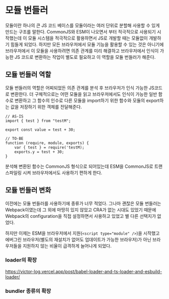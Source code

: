 # 모듈 번들러

모듈이란 하나의 큰 JS 코드 베이스를 모듈이라는 여러 단위로 분할해 사용할 수 있게 만드는 구조를 말한다. CommonJS와 ESM이 나오면서 부터 적극적으로 사용되기 시작했는데 이 모듈 시스템을 적극적으로 활용하면서 JS로 개발할 때는 모듈없이 개발하기 힘들게 되었다.
하지만 모든 브라우저에서 모듈 기능을 활용할 수 있는 것은 아니기에 브라우저에서 이 모듈을 사용하려면 의존 관계를 미리 해결하고 브라우저에서 인식이 가능한 JS 코드로 변환하는 작업이 별도로 필요하고 이 역할을 모듈 번들러가 해준다.

## 모듈 번들러 역할

모듈 번들러의 역할은 어찌되었든 의존 관계를 분석 후 브라우저가 인식 가능한 JS코드로 변환한다. 더 구체적으로는 어떤 모듈을 읽고 브라우저에서도 인식이 가능한 일반 함수로 변환하고 그 함수의 인수로 다른 모듈을 import하기 위한 함수와 모듈의 export하는 값을 저장하기 위한 객체를 전달해준다.

```
// AS-IS
import { test } from "testM";

export const value = test + 30;

// TO-BE
function (require, module, exports) {
    var { test } = require('testM);
    exports.y = test + 30;
}
```

분석해 변환된 함수는 CommonJS 형식으로 되어있는데 ESM을 CommonJS로 트랜스파일링 시켜 브라우저에서도 사용하기 편하게 한다.

## 모듈 번들러 변화

이전에는 모듈 번들러를 사용하기에 종류가 너무 적었다. 그나마 괜찮은 모듈 번들러는 Webpack이였는데 그 외에 마땅히 있지 않았고 CRA가 없는 시대도 있었기 때문에 Webpack의 configuration을 직접 설정하면서 사용하고 있었고 별 다른 선택지가 없었다.

하지만 이제는 ESM을 브라우저에서 지원(`<script type="module" />`)을 시작했고 에버그린 브라우저(별도의 재설치가 없어도 업데이트가 가능한 브라우저)가 아닌 브라우저들을 지원하지 않는 비율이 급격하게 늘어나게 되었다.

### loader의 확장

https://victor-log.vercel.app/post/babel-loader-and-ts-loader-and-esbuild-loader/

### bundler 종류의 확장
